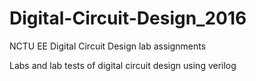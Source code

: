 # Digital-Circuit-Design_2016

NCTU EE Digital Circuit Design lab assignments

Labs and lab tests of digital circuit design using verilog
